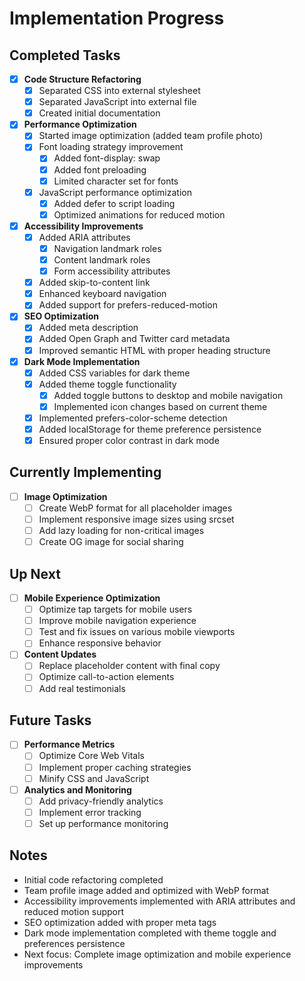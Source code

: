 # Implementation Progress

## Completed Tasks

- [x] **Code Structure Refactoring**
  - [x] Separated CSS into external stylesheet
  - [x] Separated JavaScript into external file
  - [x] Created initial documentation

- [x] **Performance Optimization**
  - [x] Started image optimization (added team profile photo)
  - [x] Font loading strategy improvement
    - [x] Added font-display: swap
    - [x] Added font preloading
    - [x] Limited character set for fonts
  - [x] JavaScript performance optimization
    - [x] Added defer to script loading
    - [x] Optimized animations for reduced motion

- [x] **Accessibility Improvements**
  - [x] Added ARIA attributes
    - [x] Navigation landmark roles
    - [x] Content landmark roles
    - [x] Form accessibility attributes
  - [x] Added skip-to-content link
  - [x] Enhanced keyboard navigation
  - [x] Added support for prefers-reduced-motion

- [x] **SEO Optimization**
  - [x] Added meta description
  - [x] Added Open Graph and Twitter card metadata
  - [x] Improved semantic HTML with proper heading structure

- [x] **Dark Mode Implementation**
  - [x] Added CSS variables for dark theme
  - [x] Added theme toggle functionality
    - [x] Added toggle buttons to desktop and mobile navigation
    - [x] Implemented icon changes based on current theme
  - [x] Implemented prefers-color-scheme detection
  - [x] Added localStorage for theme preference persistence
  - [x] Ensured proper color contrast in dark mode

## Currently Implementing

- [ ] **Image Optimization**
  - [ ] Create WebP format for all placeholder images
  - [ ] Implement responsive image sizes using srcset
  - [ ] Add lazy loading for non-critical images
  - [ ] Create OG image for social sharing

## Up Next

- [ ] **Mobile Experience Optimization**
  - [ ] Optimize tap targets for mobile users
  - [ ] Improve mobile navigation experience
  - [ ] Test and fix issues on various mobile viewports
  - [ ] Enhance responsive behavior

- [ ] **Content Updates**
  - [ ] Replace placeholder content with final copy
  - [ ] Optimize call-to-action elements
  - [ ] Add real testimonials

## Future Tasks

- [ ] **Performance Metrics**
  - [ ] Optimize Core Web Vitals
  - [ ] Implement proper caching strategies
  - [ ] Minify CSS and JavaScript

- [ ] **Analytics and Monitoring**
  - [ ] Add privacy-friendly analytics
  - [ ] Implement error tracking
  - [ ] Set up performance monitoring

## Notes

- Initial code refactoring completed
- Team profile image added and optimized with WebP format
- Accessibility improvements implemented with ARIA attributes and reduced motion support
- SEO optimization added with proper meta tags
- Dark mode implementation completed with theme toggle and preferences persistence
- Next focus: Complete image optimization and mobile experience improvements 